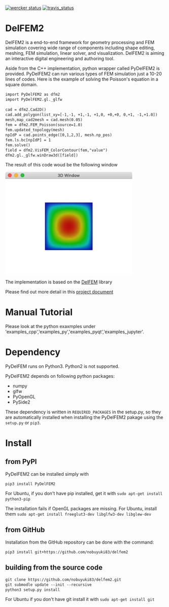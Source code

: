 [![wercker status](https://app.wercker.com/status/03b6d924ec82270e22a04c3584fbf4de/s/master "wercker status")](https://app.wercker.com/project/byKey/03b6d924ec82270e22a04c3584fbf4de)  [![travis_status](https://travis-ci.org/nobuyuki83/delfem2.svg?branch=master)](https://travis-ci.org/nobuyuki83/delfem2)


# DelFEM2

DelFEM2 is a end-to-end framework for geometry processing and FEM simulation covering wide range of components including shape editing, meshing, FEM simulation, linear solver, and visualization. DelFEM2 is aiming an interactive digital engineering and authoring tool. 

Aside from the C++ implementation, python wrapper called PyDelFEM2 is provided. PyDelFEM2 can run various types of FEM simulation just a 10-20 lines of codes. Here is the example of solving the Poisson's equation in a square domain.

```
import PyDelFEM2 as dfm2
import PyDelFEM2.gl._glfw

cad = dfm2.Cad2D()
cad.add_polygon(list_xy=[-1,-1, +1,-1, +1,0, +0,+0, 0,+1, -1,+1.0])
mesh,map_cad2mesh = cad.mesh(0.05)
fem = dfm2.FEM_Poisson(source=1.0)
fem.updated_topology(mesh)
npIdP = cad.points_edge([0,1,2,3], mesh.np_pos)
fem.ls.bc[npIdP] = 1
fem.solve()
field = dfm2.VisFEM_ColorContour(fem,"value")
dfm2.gl._glfw.winDraw3d([field])
 ```
The result of this code woud be the following window

![Poisson](docs/imgs/poisson.png)
 

The implementation is based on the [DelFEM](https://github.com/nobuyuki83/DelFEM) library

Please find out more detail in this [project document](https://nobuyuki83.github.io/delfem2/)

# Manual Tutorial

Please look at the python exaxmples under 'examples_cpp','examples_py','examples_pyqt','examples_jupyter'.


# Dependency

PyDelFEM runs on Python3. Python2 is not supported.

PyDelFEM2 depends on following python packages:
- numpy
- glfw
- PyOpenGL  
- PySide2

These dependency is written in ```REQUIRED_PACKAGES``` in the setup.py, so they are automatically installed when installing the PyDelFEM2 pakage using the ```setup.py``` or ```pip3```.


# Install

## from PyPl

PyDelFEM2 can be installed simply with 

```
pip3 install PyDelFEM2
```

For Ubuntu, if you don't have pip installed, get it with ```sudo apt-get install python3-pip```

The installation fails if OpenGL packages are missing. For Ubuntu, install them ```sudo apt-get install freeglut3-dev libglfw3-dev libglew-dev```



## from GitHub

Installation from the GitHub repository can be done with the command:
```
pip3 install git+https://github.com/nobuyuki83/delfem2
```


## building from the source code

```
git clone https://github.com/nobuyuki83/delfem2.git
git submodle update --init --recursive
python3 setup.py install
```

For Ubuntu if you don't have git install it with ```sudo apt-get install git```



